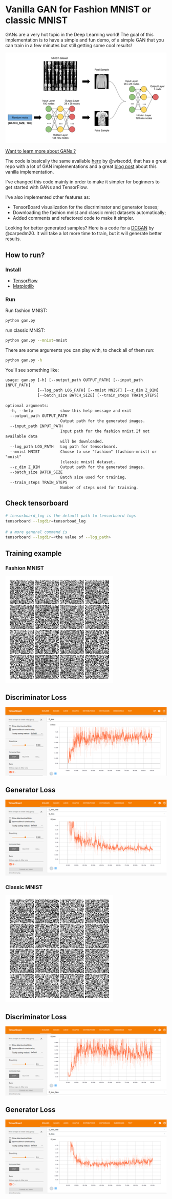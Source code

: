 # Vanilla GAN for Fashion MNIST or classic MNIST

GANs are a very hot topic in the Deep Learning world! The goal of this implementation is to
have a simple and fun demo, of a simple GAN that you can train in a few minutes but still
getting some cool results!

![](imgs/vanilla_gan_detailed_arch.png)

[Want to learn more about GANs ?](https://github.com/mari-linhares/DeepLearning#gans)

The code is basically the same available [here](https://github.com/wiseodd/generative-models/blob/master/GAN/vanilla_gan/gan_tensorflow.py)
by  @wiseodd, that has a great repo with a lot of GAN implementations
and a great [blog post](http://wiseodd.github.io/techblog/2016/09/17/gan-tensorflow/)
about this vanilla implementation.

I've changed this code mainly in order to make it simpler for
beginners to get started with GANs and TensorFlow.

I've also implemented other features as:

* TensorBoard visualization for the discriminator and
  generator losses;
* Downloading the fashion mnist and classic mnist datasets
  automatically;
* Added comments and refactored code to make it simpler.

Looking for better generated samples? Here is a code for a
[DCGAN](https://github.com/carpedm20/DCGAN-tensorflow) by @carpedm20.
It will take a lot more time to train, but it will generate better results.

## How to run?

### Install

* [TensorFlow](https://www.tensorflow.org/install/)
* [Matplotlib](https://matplotlib.org/)

### Run

Run fashion MNIST:

```bash
python gan.py
```

run classic MNIST:

```bash
python gan.py --mnist=mnist
```

There are some arguments you can play with, to check all of them
run:

```bash
python gan.py -h
```

You'll see something like:

```
usage: gan.py [-h] [--output_path OUTPUT_PATH] [--input_path INPUT_PATH]
              [--log_path LOG_PATH] [--mnist MNIST] [--z_dim Z_DIM]
              [--batch_size BATCH_SIZE] [--train_steps TRAIN_STEPS]

optional arguments:
  -h, --help            show this help message and exit
  --output_path OUTPUT_PATH
                        Output path for the generated images.
  --input_path INPUT_PATH
                        Input path for the fashion mnist.If not available data
                        will be downloaded.
  --log_path LOG_PATH   Log path for tensorboard.
  --mnist MNIST         Choose to use "fashion" (fashion-mnist) or "mnist"
                        (classic mnist) dataset.
  --z_dim Z_DIM         Output path for the generated images.
  --batch_size BATCH_SIZE
                        Batch size used for training.
  --train_steps TRAIN_STEPS
                        Number of steps used for training.
```

## Check tensorboard

```bash
# tensorboard_log is the default path to tensorboard logs
tensorboard --logdir=tensorboad_log

# a more general command is
tensorboard --logdir=<the value of --log_path>
```

## Training example

### Fashion MNIST

![](imgs/fashion-mnist/train.gif)

## Discriminator Loss

![](imgs/fashion-mnist/D_loss.png)

## Generator Loss

![](imgs/fashion-mnist/G_loss.png)


### Classic  MNIST

![](imgs/mnist/train.gif)

## Discriminator Loss

![](imgs/mnist/D_loss.png)

## Generator Loss

![](imgs/mnist/G_loss.png)
